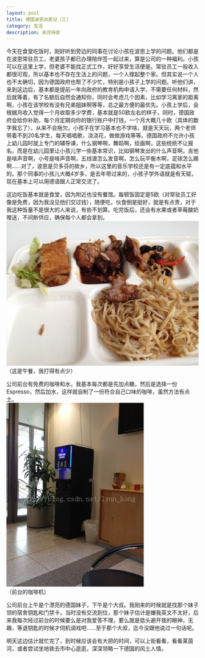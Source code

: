 ```yaml
---
layout: post
title: 德国波恩出差记（三）
category: 生活
description: 未完待续
---
```


今天在食堂吃饭时，刚好听到旁边的同事在讨论小孩在波恩上学的问题。他们都是在波恩常驻员工，老婆孩子都已办理陪伴签一起过来，算是公司的一种福利。小孩可以在这里上学，但老婆不能找正式工作，好好享受生活便是。常驻员工一般收入都很可观，所以基本也不存在生活上的问题，一个人撑起整个家。但其实说一个人也不太确切，因为德国政府也帮了不少忙，特别是小孩子上学的问题。听他们讲，来到这边后，基本都是提前一年向政府的教育机构申请入学，不需要任何材料，然后就等着，有了名额后自然会通知你，同时会考虑几个因素，比如学习离家的距离啊，小孩在该学校有没有兄弟姐妹啊等等，总之最方便的最优先。小孩上学后，会根据月收入觉得一个月收取多少学费，基本就是50欧左右的样子，同时，德国政府会给你补助，每个月定期向你的银行账户中打钱，一个月大概几十欧（具体的数字我忘了），从来不会拖欠。小孩子在学习基本也不学啥，就是天天玩，两个老师带着不到20名学生，每天唱唱歌，浇浇花，做做游戏等等。德国政府不允许小孩上幼儿园时就上专门的辅导课，什么钢琴啊，舞蹈啊，绘画啊，这些统统不让报名，而是在幼儿园里让小孩儿学一些基本常识，比如钢琴发出的什么声音啊，吉他是啥声音啊，小号是啥声音啊，五线谱怎么发音啊，怎么玩平衡木啊，足球怎么踢啊……对了，波恩是贝多芬的故乡，所以这里的音乐学校还是有一定底蕴和水平的。那个同事的小孩儿大概4岁多，是去年带过来的，小孩子学外语就是有天赋，现在基本上可以用德语跟人正常交流了。

这边吃饭基本就是食堂，因为附近也没有餐馆。每顿饭固定是5欧（对常驻员工好像是免费，因为我没见他们交过钱），随便吃，伙食倒是挺好，就是有点贵，对于我这种饭量不是很大的人来说，有些不划算。吃完饭后，还会有水果或者草莓酸奶赠送，不间断供应，确保每个人都会拿到。  
![](/images/2013-11-11-bonn-3/1.jpg)  
（这是午餐，我打得有点少）

公司前台有免费的咖啡和水，我基本每次都是先加点糖，然后是选择一份Espresso，然后加水，这样就自制了一份符合自己口味的咖啡，虽然方法有点土。  
![](/images/2013-11-11-bonn-3/2.jpg)  
（前台的咖啡机）

公司前台上午是个漂亮的德国妹子，下午是个大叔。我刚来的时候就是找那个妹子领的宿舍钥匙和门禁卡，当时没有交流到位，那个妹子估计是嫌我英文不太好，后来我每次经过前台的时候要么是对我爱答不理，要么就是低头避开我的眼神，无趣，等退钥匙的时候才伺机调戏吧……至于那个大叔，迄今没跟他说过一句话呢。

明天这边估计就忙完了，到时候应该会有大把的时间，可以上街看看，看看莱茵河，或者尝试坐地铁去市中心逛逛，深深领略一下德国的风土人情。